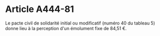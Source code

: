 # Article A444-81

<p>Le pacte civil de solidarité initial ou modificatif (numéro 40 du tableau 5) donne lieu à la perception d'un émolument fixe de 84,51 €.</p>